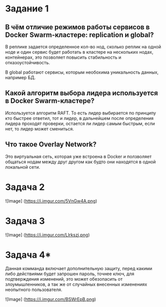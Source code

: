 # Задание 1

## В чём отличие режимов работы сервисов в Docker Swarm-кластере: replication и global?

В реплике задается определенное кол-во нод, сколько реплик на одной ноде и один сервис будет работать в кластере на нескольких нодах, контейнерах, это позволяет повысить стабильность и отказоустойчивость.

В global работают сервисы, которым необохима уникальность данных, например БД.

## Какой алгоритм выбора лидера используется в Docker Swarm-кластере?

Используется алгоритм RAFT. То есть лидер выбирается по принципу кто быстрее ответил, тот и лидер, в дальнейшем после определения лидера проходят проверки, остается ли лидер самым быстрым, если нет, то лидер может смениться.


## Что такое Overlay Network?

Это виртуальная сеть, которая уже встроена в Docker и ползволяет общаться нодам между друг другом как будто они находятся в одной локальной сети.


# Задача 2

![Image] (https://i.imgur.com/5VnGw4A.png)

# Задача 3

![Image] (https://i.imgur.com/Llrkszj.png)

# Задача 4*

Данная комманда включает дополнительную защиту, перед какими либо действиями будет запрошен пароль, точнее ключ, для подтверждения изменений, это может обезопасить от злоумышленников, а так же от случайных внесенных изменениях неопытного пользователя.

![Image] (https://i.imgur.com/BSWrEpB.png)